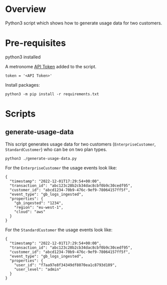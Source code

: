 # Overview

Python3 script which shows how to generate usage data for two customers.

# Pre-requisites

python3 installed

A metronome [API Token](https://docs.metronome.com/using-the-api/authorization/) added to the script.
```
token = '<API Token>'
```

Install packages:

```
python3 -m pip install -r requirements.txt
```

# Scripts

## generate-usage-data

This script generates usage data for two customers (`EnterpriseCustomer`, `StandardCustomer`) who can be on two plan types.

```
python3 ./generate-usage-data.py 
```
For the `EnterpriseCustomer` the usage events look like:
```
{
  "timestamp": "2022-12-01T17:29:54+00:00",
  "transaction_id": "abc123c28b2cb34dac8cbf0b9c30cedf95",
  "customer_id": "abcd1234-70b9-476c-9ef9-78064157ff5f",
  "event_type": "gb_logs_ingested",
  "properties": {
    "gb_ingested": "1234",
    "region": "eu-west-1",
    "cloud": "aws"
  }
}
```

For the `StandardCustomer` the usage events look like:
```
{
  "timestamp": "2022-12-01T17:29:54+00:00",
  "transaction_id": "abc123c28b2cb34dac8cbf0b9c30cedf95",
  "customer_id": "abcd1234-70b9-476c-9ef9-78064157ff5f",
  "event_type": "gb_logs_ingested",
  "properties": {
    "user_id": "f7aa97e8f34349df8070ea1c8793d109",
    "user_level": "admin"
  }
}
```